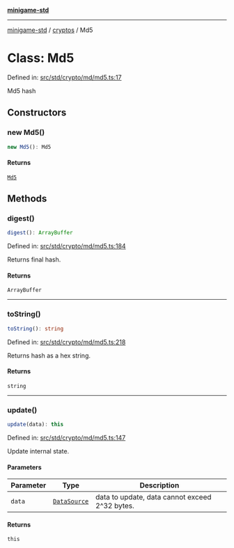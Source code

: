 [**minigame-std**](../../../README.md)

***

[minigame-std](../../../README.md) / [cryptos](../README.md) / Md5

# Class: Md5

Defined in: [src/std/crypto/md/md5.ts:17](https://github.com/JiangJie/minigame-std/blob/c702c23d8258d9dd96d873df515d0027c84fb302/src/std/crypto/md/md5.ts#L17)

Md5 hash

## Constructors

### new Md5()

```ts
new Md5(): Md5
```

#### Returns

[`Md5`](Md5.md)

## Methods

### digest()

```ts
digest(): ArrayBuffer
```

Defined in: [src/std/crypto/md/md5.ts:184](https://github.com/JiangJie/minigame-std/blob/c702c23d8258d9dd96d873df515d0027c84fb302/src/std/crypto/md/md5.ts#L184)

Returns final hash.

#### Returns

`ArrayBuffer`

***

### toString()

```ts
toString(): string
```

Defined in: [src/std/crypto/md/md5.ts:218](https://github.com/JiangJie/minigame-std/blob/c702c23d8258d9dd96d873df515d0027c84fb302/src/std/crypto/md/md5.ts#L218)

Returns hash as a hex string.

#### Returns

`string`

***

### update()

```ts
update(data): this
```

Defined in: [src/std/crypto/md/md5.ts:147](https://github.com/JiangJie/minigame-std/blob/c702c23d8258d9dd96d873df515d0027c84fb302/src/std/crypto/md/md5.ts#L147)

Update internal state.

#### Parameters

| Parameter | Type | Description |
| ------ | ------ | ------ |
| `data` | [`DataSource`](../../../type-aliases/DataSource.md) | data to update, data cannot exceed 2^32 bytes. |

#### Returns

`this`
